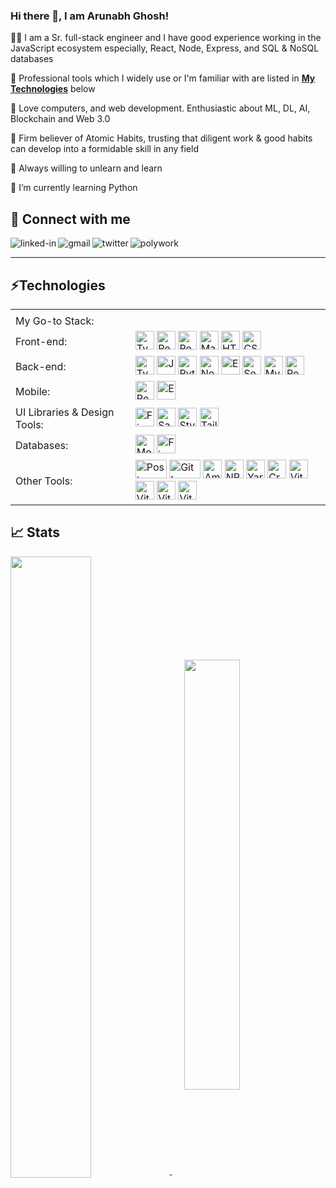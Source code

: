 ### Hi there 👋, I am Arunabh Ghosh!

👨‍💻 I am a Sr. full-stack engineer and I have good experience working in the JavaScript ecosystem especially, React, Node, Express, and SQL & NoSQL databases

🚀 Professional tools which I widely use or I'm familiar with are listed in **[My Technologies](#technologies)** below

🚀 Love computers, and web development. Enthusiastic about ML, DL, AI, Blockchain and Web 3.0

🚀 Firm believer of Atomic Habits, trusting that diligent work & good habits can develop into a formidable skill in any field

🚀 Always willing to unlearn and learn 

🌱 I’m currently learning Python

##  🤝 Connect with me
[<img align="left" alt="linked-in" src="https://img.shields.io/badge/linkedin-%230077B5.svg?&style=for-the-badge&logo=linkedin&logoColor=white" />](https://www.linkedin.com/in/arunabhghosh) [<img align="left" alt="gmail" src="https://img.shields.io/badge/Gmail-D14836?style=for-the-badge&logo=gmail&logoColor=white" />](mailto:arunabh.tech@gmail.com) [<img align="left" alt="twitter" src="https://img.shields.io/badge/twitter-%231DA1F2.svg?&style=for-the-badge&logo=twitter&logoColor=white" />](https://twitter.com/arunabhg9) [<img align="left" alt="polywork" src="https://img.shields.io/badge/polywork-9370DB.svg?&style=for-the-badge&logo=polywork&logoColor=white" />](https://www.polywork.com/arunabhghosh)
<!-- [<img align="left" alt="stack-overflow" src="https://img.shields.io/badge/stack%20overflow-FE7A16?logo=stack-overflow&logoColor=white&style=for-the-badge" />](https://stackoverflow.com/users/7157170/netyogi)        -->    &nbsp;&nbsp;

---

## ⚡Technologies

<table>
  <tr>
    <td></td>
    <td></td>
  </tr>
  <tr>
    <td>My Go-to Stack:</td>
    <td></td>
  </tr>
  <tr>
    <td>Front-end:</td>
    <td><img src="https://cdn.worldvectorlogo.com/logos/typescript.svg" alt="TypeScript Logo" width="30" height="30"/> <img src="https://cdn.worldvectorlogo.com/logos/react-2.svg" alt="React Logo" width="30" height="30"/> <img src="https://cdn.worldvectorlogo.com/logos/redux.svg" alt="Redux Logo" width=30" height="30"/> <img src="https://cdn.worldvectorlogo.com/logos/material-ui-1.svg" alt="Material-UI Logo" width="30" height="30"/> <img src="https://cdn.worldvectorlogo.com/logos/html-1.svg" alt="HTML5 Logo" width="30" height="30"/> <img src="https://cdn.worldvectorlogo.com/logos/css-3.svg" alt="CSS Logo" width="30" height="30"/>  </td>
  </tr>
  <tr>
    <td>Back-end:</td>
    <td><img src="https://cdn.worldvectorlogo.com/logos/typescript.svg" alt="TypeScript Logo" width="30" height="30"/> <img src="https://cdn.worldvectorlogo.com/logos/logo-javascript.svg" alt="JavaScript Logo" width="30" height="30"/> <img src="https://cdn.worldvectorlogo.com/logos/python-5.svg" alt="Python Logo" width="30" height="30"/> <img src="https://cdn.worldvectorlogo.com/logos/nodejs-icon.svg" alt="NodeJs Logo" width="30" height="30"/> <img src="https://www.vectorlogo.zone/logos/expressjs/expressjs-icon.svg" alt="Express Logo" width="30" height="30"/> <img src="https://www.vectorlogo.zone/logos/sequelizejs/sequelizejs-icon.svg" alt="Sequelize logo" width="30" height="30" /> <img src="https://cdn.worldvectorlogo.com/logos/mysql-6.svg" alt="MySQL Logo" width="30" height="30"/> <img src="https://cdn.worldvectorlogo.com/logos/redis.svg" alt="Redis Logo" width="30" height="30" /> </td>
  </tr>
  <tr>
    <td>Mobile:</td>
    <td><img src="https://cdn.worldvectorlogo.com/logos/react-native-1.svg" alt="React Native Logo" width="30" height="30"/> <img src="https://cdn.worldvectorlogo.com/logos/expo-go-app.svg" alt="Expo Logo" width="30" height="30" /> 
    </td>
  </tr>
  <tr>
    <td>UI Libraries & Design Tools:</td>
    <td><img src="https://cdn.worldvectorlogo.com/logos/figma-1.svg" alt="Figma Logo" width="30" height="30"/> <img src="https://cdn.worldvectorlogo.com/logos/sass-1.svg" alt="Sass Logo" width="30" height="30"/> <img src="https://cdn.worldvectorlogo.com/logos/styled-components-1.svg" alt="Styled Components Logo" width="30" height="30"/> <img src="https://cdn.worldvectorlogo.com/logos/tailwind-css-2.svg" alt="Tailwind CSS Logo" width="30" height="30"/>
      </td> 
  </tr>
  <tr>
    <td>Databases:</td>
    <td><img src="https://cdn.worldvectorlogo.com/logos/mongodb-icon-1.svg" alt="MongoDB Logo" width="30" height="30" /> <img src="https://cdn.worldvectorlogo.com/logos/firebase-1.svg" alt="Firebase Logo" width="30" height="30" /></td>
  </tr>
  <tr>
    <td>Other Tools:</td>
    <td><img src="https://cdn.worldvectorlogo.com/logos/postman.svg" alt="Postman Logo" width="50" height="30"/> <img src="https://cdn.worldvectorlogo.com/logos/git.svg" alt="Git Logo" width="50" height="30"/> <img src="https://cdn.worldvectorlogo.com/logos/aws-2.svg" alt="Amazon Web Services Logo" width="30" height="30"/> <img src="https://cdn.worldvectorlogo.com/logos/npm.svg" alt="NPM Logo" width="30" height="30"/> <img src="https://cdn.worldvectorlogo.com/logos/yarn.svg" alt="Yarn Logo" width="30" height="30"/> <img src="https://cdn.worldvectorlogo.com/logos/create-react-app.svg" alt="Create React App Logo" width="30" height="30"/> <img src="https://cdn.worldvectorlogo.com/logos/vitejs.svg" alt="Vitejs Logo" width="30" height="30"/> <img src="https://cdn.worldvectorlogo.com/logos/microsoft-windows-22.svg" alt="Vitejs Logo" width="30" height="30"/> <img src="https://cdn.worldvectorlogo.com/logos/linux-tux.svg" alt="Vitejs Logo" width="30" height="30"/> <img src="https://cdn.worldvectorlogo.com/logos/ubuntu-4.svg" alt="Vitejs Logo" width="30" height="30"/></td>
  </tr>
</table>

## &#x1f4c8; Stats

<a href="#">
  <img align="center" src="https://github-readme-stats.vercel.app/api?username=arunabhg&show_icons=true&count_private=true&theme=radical" width="50.5%" />
</a> &nbsp;&nbsp;&nbsp;&nbsp;

<a href="#">
  <img align="center" src="https://github-readme-stats.vercel.app/api/top-langs?username=arunabhg&count_private=true&theme=radical&layout=compact" width="42%" />
</a>


         









<!--
**arunabhg/arunabhg** is a ✨ _special_ ✨ repository because its `README.md` (this file) appears on your GitHub profile.

Here are some ideas to get you started:

- 🔭 I’m currently working on ...
- 🌱 I’m currently learning ...
- 👯 I’m looking to collaborate on ...
- 🤔 I’m looking for help with ...
- 💬 Ask me about ...
- 📫 How to reach me: ...
- 😄 Pronouns: ...
- ⚡ Fun fact: ...
-->
